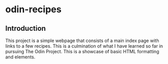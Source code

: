 # odin-recipes

## Introduction

This project is a simple webpage that consists of a main index page with links to a few recipes. This is a culmination of what I have learned so far in pursuing The Odin Project. This is a showcase of basic HTML formatting and elements.